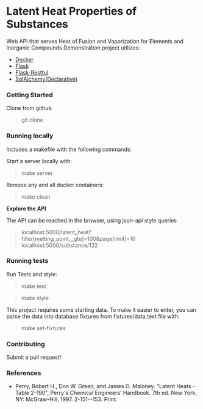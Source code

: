 # Latent Heat Properties of Substances

Web API that serves Heat of Fusion and Vaporization for Elements and Inorganic Compounds
Demonstration project utilizes:
 
 * [Docker](https://docs.docker.com/)
 * [Flask](http://flask.pocoo.org/)
 * [Flask-Restful](http://flask-restful-cn.readthedocs.io/en/0.3.5/)
 * [SqlAlchemy(Declarative)](http://docs.sqlalchemy.org/en/latest/orm/extensions/declarative/api.html)
 
### Getting Started

Clone from github
> git clone 

### Running locally

Includes a makefile with the following commands:

Start a server locally with:
> make server

Remove any and all docker containers:
> make clean

**Explore the API**

The API can be reached in the browser, using json-api style queries

> localhost:5000/latent_heat?filter[melting_point__gte]=100&page[limit]=10
> localhost:5000/substance/122

### Running tests

Run Tests and style:
> make test

> make style

This project requires some starting data. To make it easier to
enter, you can parse the data into database fixtures from fixtures/data.text file
with:
> make set-fixtures

### Contributing

Submit a pull request!

### References

* Perry, Robert H., Don W. Green, and James O. Maloney. 
"Latent Heats - Table 2-190", Perry's Chemical Engineers' Handbook. 
7th ed. New York, NY: McGraw-Hill, 1997. 2-151--153. Print.
